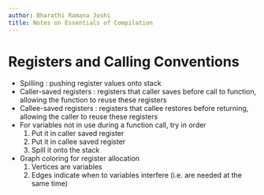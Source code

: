 ```yaml
---
author: Bharathi Ramana Joshi
title: Notes on Essentials of Compilation
---
```


# Registers and Calling Conventions

- Spilling : pushing register values onto stack
- Caller-saved registers : registers that caller saves before call to function,
    allowing the function to reuse these registers
- Callee-saved registers : registers that callee restores before returning,
    allowing the caller to reuse these registers
- For variables not in use during a function call, try in order
    1. Put it in caller saved register
    2. Put it in callee saved register
    3. Spill it onto the stack
- Graph coloring for register allocation
    1. Vertices are variables
    2. Edges indicate when to variables interfere (i.e. are needed at the same
       time)
